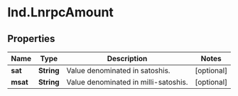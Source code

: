 # lnd.LnrpcAmount

## Properties

Name | Type | Description | Notes
------------ | ------------- | ------------- | -------------
**sat** | **String** | Value denominated in satoshis. | [optional] 
**msat** | **String** | Value denominated in milli-satoshis. | [optional] 


